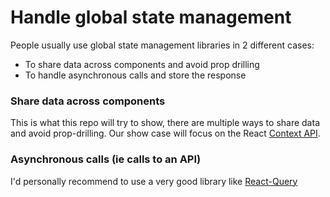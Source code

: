 # Handle global state management

People usually use global state management libraries in 2 different cases:
- To share data across components and avoid prop drilling
- To handle asynchronous calls and store the response

### Share data across components

This is what this repo will try to show, there are multiple ways to share data and avoid prop-drilling. Our
show case will focus on the React [Context API](https://react.dev/reference/react/createContext).

### Asynchronous calls (ie calls to an API)

I'd personally recommend to use a very good library like [React-Query](https://tanstack.com/query/v3/docs/react/overview)